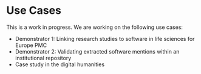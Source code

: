 # Use Cases
This is a work in progress. We are working on the following use cases:

- Demonstrator 1: Linking research studies to software in life sciences for Europe PMC
- Demonstrator 2: Validating extracted software mentions within an institutional repository
- Case study in the digital humanities